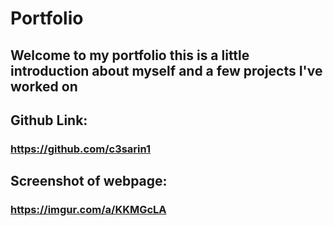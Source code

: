 # Portfolio
## Welcome to my portfolio this is a little introduction about myself and a few projects I've worked on

## Github Link: 
### https://github.com/c3sarin1
## Screenshot of webpage:
### https://imgur.com/a/KKMGcLA